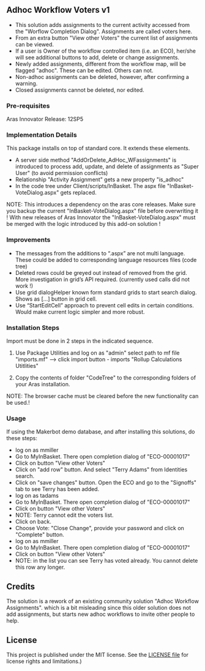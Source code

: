 ## Adhoc Workflow Voters v1
- This solution adds assignments to the current activity accessed from the "Worflow Completion Dialog".  Assignments are called voters here.
- From an extra button "View other Voters" the current list of assignments can be viewed.
- If a user is Owner of the workflow controlled item (i.e. an ECO), her/she will see additional buttons to add, delete or change assignments.
- Newly added assignments, different from the workflow map, will be flagged "adhoc". These can be edited. Others can not.
- Non-adhoc assignments can be deleted, however, after confirming a warning.
- Closed assignments cannot be deleted, nor edited.

### Pre-requisites
Aras Innovator Release: 12SP5


### Implementation Details
This package installs on top of standard core. It extends these elements. 

- A server side method "AddOrDelete_AdHoc_WFassignments" is introduced to process add, update, and delete of assignments as "Super User" (to avoid permission conflicts)
- Relationship "Activity Assignment" gets a new property "is_adhoc"
- In the code tree under Client/scripts/InBasket. The aspx file "InBasket-VoteDialog.aspx" gets replaced.

NOTE: 
This introduces a dependency on the aras core releases.  Make sure you backup the current "InBasket-VoteDialog.aspx" file before overwriting it !
With new releases of Aras Innovator the "InBasket-VoteDialog.aspx" must be merged with the logic introduced by this add-on solution !

### Improvements
- The messages from the additions to “.aspx” are not multi language. These could be added to corresponding language resources files (code tree)
- Deleted rows could be greyed out instead of removed from the grid. More investigation in grid’s API required. (currently used calls did not work !)
- Use grid dialogHelper known form standard grids to start search dialog. Shows as […] button in grid cell.
- Use “StartEditCell” approach to prevent cell edits in certain conditions. Would make current logic simpler and more robust.

### Installation Steps
Import must be done in 2 steps in the indicated sequence.

1. Use Package Utilities and log on as "admin"
	select path to mf file "imports.mf"  --> click import button	- imports "Rollup Calculations Utitlities"

2. Copy the contents of folder "CodeTree" to the corresponding folders of your Aras installation.

NOTE: 
The browser cache must be cleared before the new functionality can be used.!

### Usage
If using the Makerbot demo database, and after installing this solutions, do these steps:
- log on as mmiller
- Go to MyInBasket. There open completion dialog of "ECO-00001017"
- Click on button "View other Voters"
- Click on "add row" button. And select "Terry Adams" from Identities search.
- Click on "save changes" button. Open the ECO and go to the "Signoffs" tab to see Terry has been added.
- log on as tadams
- Go to MyInBasket. There open completion dialog of "ECO-00001017"
- Click on button "View other Voters"
- NOTE: Terry cannot edit the voters list.
- Click on back.
- Choose Vote: "Close Change", provide your password and click on "Complete" button.
- log on as mmiller
- Go to MyInBasket. There open completion dialog of "ECO-00001017"
- Click on button "View other Voters"
- NOTE: in the list you can see Terry has voted already. You cannot delete this row any longer.


## Credits
The solution is a rework of an existing community solution "Adhoc Workflow Assignments".
which is a bit misleading since this older solution does not add assignments, but starts new adhoc workflows to invite other people to help.

## License
This project is published under the MIT license. See the [LICENSE file](./LICENSE.md) for license rights and limitations.)
